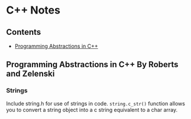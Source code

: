 # C++ Notes

## Contents
* [Programming Abstractions in C++](#progabs)


## <a name="progabs">Programming Abstractions in C++ By Roberts and Zelenski</a>

### Strings
Include string.h for use of strings in code. `string.c_str()` function allows you to convert a string object into a c string equivalent to a char array.

 
